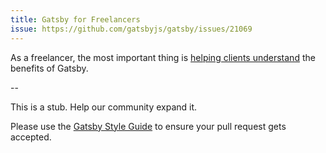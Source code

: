 ```yaml
---
title: Gatsby for Freelancers
issue: https://github.com/gatsbyjs/gatsby/issues/21069
---
```


As a freelancer, the most important thing is [helping clients understand](/docs/winning-over-clients) the benefits of Gatsby.

--

This is a stub. Help our community expand it.

Please use the [Gatsby Style Guide](/contributing/gatsby-style-guide/) to ensure your pull request gets accepted.
